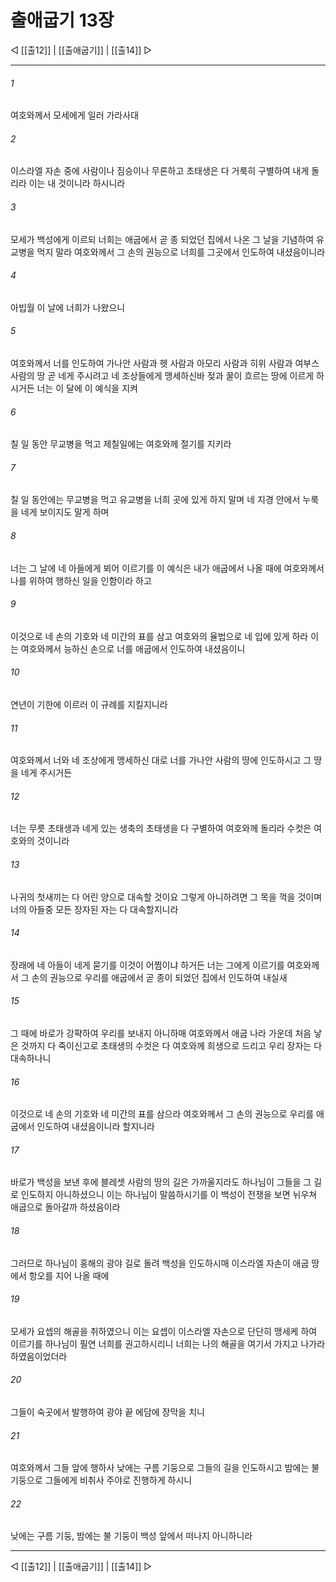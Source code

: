 # 출애굽기 13장

◁ [[출12]] | [[출애굽기]] | [[출14]] ▷
***

###### 1
여호와께서 모세에게 일러 가라사대

###### 2
이스라엘 자손 중에 사람이나 짐승이나 무론하고 초태생은 다 거룩히 구별하여 내게 돌리라 이는 내 것이니라 하시니라

###### 3
모세가 백성에게 이르되 너희는 애굽에서 곧 종 되었던 집에서 나온 그 날을 기념하여 유교병을 먹지 말라 여호와께서 그 손의 권능으로 너희를 그곳에서 인도하여 내셨음이니라

###### 4
아빕월 이 날에 너희가 나왔으니

###### 5
여호와께서 너를 인도하여 가나안 사람과 헷 사람과 아모리 사람과 히위 사람과 여부스 사람의 땅 곧 네게 주시려고 네 조상들에게 맹세하신바 젖과 꿀이 흐르는 땅에 이르게 하시거든 너는 이 달에 이 예식을 지켜

###### 6
칠 일 동안 무교병을 먹고 제칠일에는 여호와께 절기를 지키라

###### 7
칠 일 동안에는 무교병을 먹고 유교병을 너희 곳에 있게 하지 말며 네 지경 안에서 누룩을 네게 보이지도 말게 하며

###### 8
너는 그 날에 네 아들에게 뵈어 이르기를 이 예식은 내가 애굽에서 나올 때에 여호와께서 나를 위하여 행하신 일을 인함이라 하고

###### 9
이것으로 네 손의 기호와 네 미간의 표를 삼고 여호와의 율법으로 네 입에 있게 하라 이는 여호와께서 능하신 손으로 너를 애굽에서 인도하여 내셨음이니

###### 10
연년이 기한에 이르러 이 규례를 지킬지니라

###### 11
여호와께서 너와 네 조상에게 맹세하신 대로 너를 가나안 사람의 땅에 인도하시고 그 땅을 네게 주시거든

###### 12
너는 무릇 초태생과 네게 있는 생축의 초태생을 다 구별하여 여호와께 돌리라 수컷은 여호와의 것이니라

###### 13
나귀의 첫새끼는 다 어린 양으로 대속할 것이요 그렇게 아니하려면 그 목을 꺽을 것이며 너의 아들중 모든 장자된 자는 다 대속할지니라

###### 14
장래에 네 아들이 네게 묻기를 이것이 어찜이냐 하거든 너는 그에게 이르기를 여호와께서 그 손의 권능으로 우리를 애굽에서 곧 종이 되었던 집에서 인도하여 내실새

###### 15
그 때에 바로가 강퍅하여 우리를 보내지 아니하매 여호와께서 애굽 나라 가운데 처음 낳은 것까지 다 죽이신고로 초태생의 수컷은 다 여호와께 희생으로 드리고 우리 장자는 다 대속하나니

###### 16
이것으로 네 손의 기호와 네 미간의 표를 삼으라 여호와께서 그 손의 권능으로 우리를 애굽에서 인도하여 내셨음이니라 할지니라

###### 17
바로가 백성을 보낸 후에 블레셋 사람의 땅의 길은 가까울지라도 하나님이 그들을 그 길로 인도하지 아니하셨으니 이는 하나님이 말씀하시기를 이 백성이 전쟁을 보면 뉘우쳐 애굽으로 돌아갈까 하셨음이라

###### 18
그러므로 하나님이 홍해의 광야 길로 돌려 백성을 인도하시매 이스라엘 자손이 애굽 땅에서 항오를 지어 나올 때에

###### 19
모세가 요셉의 해골을 취하였으니 이는 요셉이 이스라엘 자손으로 단단히 맹세케 하여 이르기를 하나님이 필연 너희를 권고하시리니 너희는 나의 해골을 여기서 가지고 나가라 하였음이었더라

###### 20
그들이 숙곳에서 발행하여 광야 끝 에담에 장막을 치니

###### 21
여호와께서 그들 앞에 행하사 낮에는 구름 기둥으로 그들의 길을 인도하시고 밤에는 불기둥으로 그들에게 비취사 주야로 진행하게 하시니

###### 22
낮에는 구름 기둥, 밤에는 불 기둥이 백성 앞에서 떠나지 아니하니라

***
◁ [[출12]] | [[출애굽기]] | [[출14]] ▷